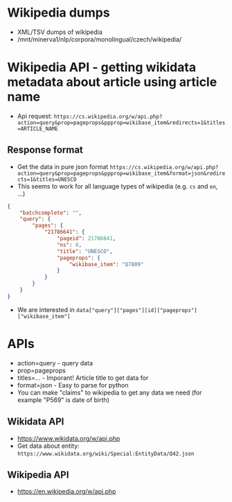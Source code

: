 # Wikipedia dumps
 * XML/TSV dumps of wikipedia
 * /mnt/minerva1/nlp/corpora/monolingual/czech/wikipedia/

# Wikipedia API - getting wikidata metadata about article using article name
 * Api request: `https://cs.wikipedia.org/w/api.php?action=query&prop=pageprops&ppprop=wikibase_item&redirects=1&titles=ARTICLE_NAME`

## Response format
 * Get the data in pure json format `https://cs.wikipedia.org/w/api.php?action=query&prop=pageprops&ppprop=wikibase_item&format=json&redirects=1&titles=UNESCO` 
 * This seems to work for all language types of wikipedia (e.g. `cs` and `en`, ...)

```json
{
    "batchcomplete": "",
    "query": {
        "pages": {
            "21786641": {
                "pageid": 21786641,
                "ns": 0,
                "title": "UNESCO",
                "pageprops": {
                    "wikibase_item": "Q7809"
                }
            }
        }
    }
}
```
 * We are interested in `data["query"]["pages"][id]["pageprops"]["wikibase_item"]`

# APIs
 * action=query - query data
 * prop=pageprops
 * titles=...  - Imporant! Article title to get data for
 * format=json - Easy to parse for python
 * You can make "claims" to wikipedia to get any data we need (for example "P569" is date of birth)

## Wikidata API
 * https://www.wikidata.org/w/api.php
 * Get data about entity: `https://www.wikidata.org/wiki/Special:EntityData/Q42.json`

## Wikipedia API
 * https://en.wikipedia.org/w/api.php
